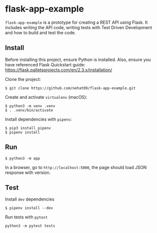 # flask-app-example

`flask-app-example` is a prototype for creating a REST API using Flask. It includes writing the API code, writing tests with Test Driven Development and how to build and test the code.

## Install

Before installing this project, ensure Python is installed. Also, ensure you have referenced Flask Quickstart guide: https://flask.palletsprojects.com/en/2.3.x/installation/

Clone the project:
```
$ git clone https://github.com/nehat09/flask-app-example.git
```

Create and activate `virtualenv` (macOS):
```
$ python3 -m venv .venv
$ . .venv/bin/activate
```

Install dependencies with `pipenv`:
```
$ pip3 install pipenv
$ pipenv install
```

## Run

```
$ python3 -m app
```

In a browser, go to `http://localhost:5000`, the page should load JSON response with version.

## Test

Install `dev` dependencies
```
$ pipenv install --dev
```

Run tests with `pytest`
```
python3 -m pytest tests
```
